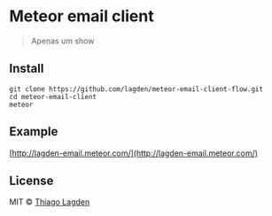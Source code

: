 # Meteor email client

> Apenas um show


## Install 

```
git clone https://github.com/lagden/meteor-email-client-flow.git
cd meteor-email-client
meteor
```

## Example

[http://lagden-email.meteor.com/](http://lagden-email.meteor.com/)

## License

MIT © [Thiago Lagden](http://lagden.in)
